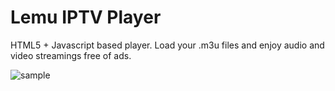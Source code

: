 # Lemu IPTV Player

HTML5 + Javascript based player. Load your .m3u files and enjoy audio and video streamings free of ads.

![sample](https://hcarrasco.cl/img/lemu-player-screenshot.png)